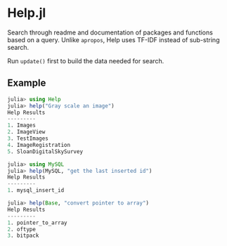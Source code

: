 # Help.jl

Search through readme and documentation of packages and functions based on a query.  Unlike `apropos`, Help uses TF-IDF instead of sub-string search.

Run `update()` first to build the data needed for search.

## Example

```julia
julia> using Help
julia> help("Gray scale an image")
Help Results
---------
1. Images
2. ImageView
3. TestImages
4. ImageRegistration
5. SloanDigitalSkySurvey

julia> using MySQL
julia> help(MySQL, "get the last inserted id")
Help Results
---------
1. mysql_insert_id

julia> help(Base, "convert pointer to array")
Help Results
---------
1. pointer_to_array
2. oftype
3. bitpack
```
